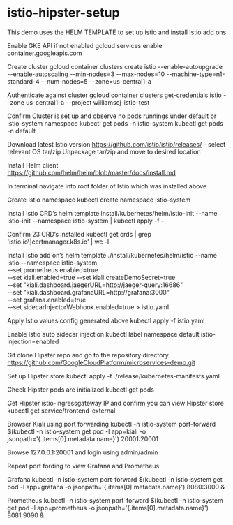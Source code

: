 # istio-hipster-setup
This demo uses the HELM TEMPLATE to set up istio and install Istio add ons

Enable GKE API if not enabled
gcloud services enable container.googleapis.com

Create cluster
gcloud container clusters create istio --enable-autoupgrade \
    --enable-autoscaling --min-nodes=3 --max-nodes=10 --machine-type=n1-standard-4 --num-nodes=5 --zone=us-central1-a

Authenticate against cluster
gcloud container clusters get-credentials istio --zone us-central1-a --project williamscj-istio-test

Confirm Cluster is set up and observe no pods runnings under default or istio-system namespace
kubectl get pods -n istio-system 
kubectl get pods -n default

Download latest Istio version
https://github.com/istio/istio/releases/ - select relevant OS tar/zip
Unpackage tar/zip and move to desired location

Install Helm client
https://github.com/helm/helm/blob/master/docs/install.md

In terminal navigate into root folder of Istio which was installed above

Create Istio namespace
kubectl create namespace istio-system

Install Istio CRD’s
helm template install/kubernetes/helm/istio-init --name istio-init --namespace istio-system | kubectl apply -f -

Confirm 23 CRD’s installed
kubectl get crds | grep 'istio.io\\|certmanager.k8s.io' | wc -l

Install Istio add on’s
helm template ./install/kubernetes/helm/istio --name istio --namespace istio-system \
   --set prometheus.enabled=true \
   --set kiali.enabled=true --set kiali.createDemoSecret=true \
   --set "kiali.dashboard.jaegerURL=http://jaeger-query:16686" \
   --set "kiali.dashboard.grafanaURL=http://grafana:3000" \
   --set grafana.enabled=true \
   --set sidecarInjectorWebhook.enabled=true > istio.yaml

Apply Istio values config generated above
kubectl apply -f istio.yaml

Enable Istio auto sidecar injection 
kubectl label namespace default istio-injection=enabled

Git clone Hipster repo and go to the repository directory
https://github.com/GoogleCloudPlatform/microservices-demo.git

Set up Hipster store
kubectl apply -f ./release/kubernetes-manifests.yaml

Check Hipster pods are initialized
kubectl get pods

Get Hipster istio-ingressgateway IP and confirm you can view Hipster store
kubectl get service/frontend-external

Browser Kiali using port forwarding
kubectl -n istio-system port-forward $(kubectl -n istio-system get pod -l app=kiali -o jsonpath='{.items[0].metadata.name}') 20001:20001

Browse 127.0.0.1:20001 and login using admin/admin

Repeat port fording to view Grafana and Prometheus

Grafana
kubectl -n istio-system port-forward $(kubectl -n istio-system get pod -l app=grafana -o jsonpath='{.items[0].metadata.name}') 8080:3000 &

Prometheus
kubectl -n istio-system port-forward $(kubectl -n istio-system get pod -l app=prometheus -o jsonpath='{.items[0].metadata.name}') 8081:9090 &
